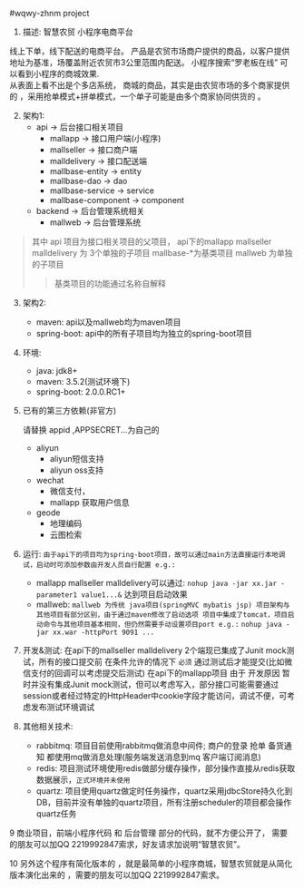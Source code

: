 #wqwy-zhnm project
1. 描述:  智慧农贸 小程序电商平台 

  线上下单，线下配送的电商平台。 产品是农贸市场商户提供的商品，以客户提供地址为基准，场覆盖附近农贸市3公里范围内配送。
  小程序搜索“罗老板在线”  可以看到小程序的商城效果.    
  从表面上看不出是个多店系统， 商城的商品，其实是由农贸市场的多个商家提供的 ，采用抢单模式+拼单模式，一个单子可能是由多个商家协同供货的 。


2. 架构1: 
    - api -> 后台接口相关项目
        - mallapp -> 接口用户端(小程序)
        - mallseller -> 接口商户端
        - malldelivery -> 接口配送端
        - mallbase-entity -> entity
        - mallbase-dao -> dao
        - mallbase-service -> service
        - mallbase-component -> component
    - backend -> 后台管理系统相关
        - mallweb -> 后台管理系统
>其中 api 项目为接口相关项目的父项目，
>api下的mallapp mallseller malldelivery 为 3个单独的子项目
>mallbase-*为基类项目
>mallweb 为单独的子项目
>> 基类项目的功能通过名称自解释

3. 架构2:
    - maven: api以及mallweb均为maven项目
    - spring-boot: api中的所有子项目均为独立的spring-boot项目
    
4. 环境:
    - java: jdk8+
    - maven: 3.5.2(测试环境下)
    - spring-boot: 2.0.0.RC1+
    
5. 已有的第三方依赖(非官方)
    
     请替换 appid ,APPSECRET...为自己的 

    - aliyun
        - aliyun短信支持
        - aliyun oss支持
    - wechat
        - 微信支付， 
        - mallapp 获取用户信息
    - geode
        - 地理编码
        - 云图检索
        
6. 运行:
    `由于api下的项目均为spring-boot项目，故可以通过main方法直接运行本地调试，启动时可添加参数由开发人员自行配置 e.g.:`
    - mallapp mallseller malldelivery可以通过: 
    `nohup java -jar xx.jar -parameter1 value1...&` 达到项目启动效果
    - mallweb:
    `mallweb 为传统 java项目(springMVC mybatis jsp) 项目架构与其他项目有部分区别，由于通过maven修改了启动选项 项目中集成了tomcat，项目启动命令与其他项目基本相同，但仍然需要手动设置项目port e.g.:`
    `nohup java -jar xx.war -httpPort 9091 ...`
    
7. 开发&测试:
    在api下的mallseller malldelivery 2个端现已集成了Junit mock测试，所有的接口提交前 在条件允许的情况下 `必须` 通过测试后才能提交(比如微信支付的回调可以考虑提交后测试)
    在api下的mallapp项目 由于 开发原因 暂时并没有集成Junit mock测试，但可以考虑写入，部分接口可能需要通过session或者经过特定的HttpHeader中cookie字段才能访问，调试不便，可考虑发布测试环境调试
    
8. 其他相关技术:
    - rabbitmq: 项目目前使用rabbitmq做消息中间件; 商户的登录 抢单 备货通知 都使用mq做消息处理(服务端发送消息到mq 客户端订阅消息)
    - redis: 项目测试环境使用redis做部分缓存操作，部分操作直接从redis获取数据展示，`正式环境并未使用`
    - quartz: 项目使用quartz做定时任务操作，quartz采用jdbcStore持久化到DB，目前并没有单独的quartz项目，所有注册scheduler的项目都会操作quartz任务

9  商业项目，前端小程序代码 和 后台管理 部分的代码，就不方便公开了， 需要的朋友可以加QQ 2219992847索求，好友请求加说明“智慧农贸”。

10  另外这个程序有简化版本的 ，就是最简单的小程序商城，智慧农贸就是从简化版本演化出来的 ，需要的朋友可以加QQ 2219992847索求。

 
